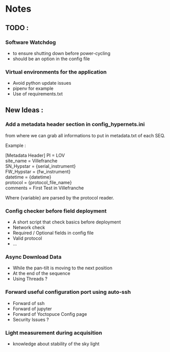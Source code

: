 # Notes

## TODO : 

### Software Watchdog 
* to ensure shutting down before power-cycling
* should be an option in the config file 

### Virtual environments for the application
* Avoid python update issues
* pipenv for example
* Use of requirements.txt
 

## New Ideas : 

### Add a metadata header section in config_hypernets.ini 
from where we can grab all informations to put in metadata.txt of each SEQ.

Example : 

[Metadata Header]
PI = LOV<br />
site_name = Villefranche<br />
SN_Hypstar = {serial_instrument}<br />
FW_Hypstar = {fw_instrument}<br />
datetime = {datetime}<br />
protocol = {protocol_file_name}<br />
comments = First Test in Villefranche<br />

Where {variable} are parsed by the protocol reader.

### Config checker before field deployment
* A short script that check basics before deployment
* Network check
* Required / Optional fields in config file
* Valid protocol
* ...

### Async Download Data
* While the pan-tilt is moving to the next position
* At the end of the sequence
* Using Threads ?

### Forward useful configuration port using auto-ssh
* Forward of ssh
* Forward of jupyter
* Forward of Yoctopuce Config page
* Security Issues ?

### Light measurement during acquisition
* knowledge about stability of the sky light
